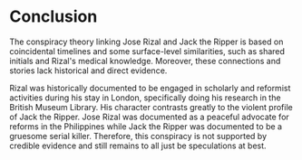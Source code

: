 # Conclusion

The conspiracy theory linking Jose Rizal and Jack the Ripper is based on coincidental timelines and some surface-level similarities, such as shared initials and Rizal's medical knowledge. Moreover, these connections and stories lack historical and direct evidence.

Rizal was historically documented to be engaged in scholarly and reformist activities during his stay in London, specifically doing his research in the British Museum Library. His character contrasts greatly to the violent profile of Jack the Ripper. Jose Rizal was documented as a peaceful advocate for reforms in the Philippines while Jack the Ripper was documented to be a gruesome serial killer. Therefore, this conspiracy is not supported by credible evidence and still remains to all just be speculations at best.
